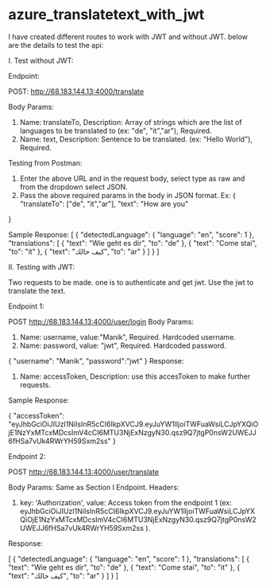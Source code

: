 # azure_translatetext_with_jwt

I have created different routes to work with JWT and without JWT. below are the details to test the api:

I. Test without JWT:

Endpoint: 

POST:
http://68.183.144.13:4000/translate

Body Params:
1. Name: translateTo, Description: Array of strings which are the list of languages to be translated to (ex: "de", "it","ar"), Required.
2. Name: text, Description: Sentence to be translated. (ex: "Hello World"), Required.

Testing from Postman:

1. Enter the above URL and in the request body, select type as raw and from the dropdown select JSON.
2. Pass the above required params in the body in JSON format.
Ex:
{
	"translateTo": ["de", "it","ar"],
	"text": "How are you"

}

Sample Response:
[
    {
        "detectedLanguage": {
            "language": "en",
            "score": 1
        },
        "translations": [
            {
                "text": "Wie geht es dir",
                "to": "de"
            },
            {
                "text": "Come stai",
                "to": "it"
            },
            {
                "text": "كيف حالك",
                "to": "ar"
            }
        ]
    }
]


II. Testing with JWT:

Two requests to be made. one is to authenticate and get jwt. Use the jwt to translate the text.

Endpoint 1:

POST
http://68.183.144.13:4000/user/login
Body Params:
1. Name: username, value:"Manik", Required. Hardcoded username.
2. Name: password, value: "jwt", Required. Hardcoded password.

{
	"username": "Manik",
	"password":"jwt"
}
Response:

1. Name: accessToken, Description: use this accesToken to make further requests.

Sample Response:

{
    "accessToken": "eyJhbGciOiJIUzI1NiIsInR5cCI6IkpXVCJ9.eyJuYW1lIjoiTWFuaWsiLCJpYXQiOjE1NzYxMTcxMDcsImV4cCI6MTU3NjExNzgyN30.qsz9Q7jtgP0nsW2UWEJJ6fHSa7vUk4RWrYH59Sxm2ss"
}

Endpoint 2:

POST
http://68.183.144.13:4000/user/translate

Body Params: Same as Section I Endpoint.
Headers:
1. key: 'Authorization', value: Access token from the endpoint 1 (ex: eyJhbGciOiJIUzI1NiIsInR5cCI6IkpXVCJ9.eyJuYW1lIjoiTWFuaWsiLCJpYXQiOjE1NzYxMTcxMDcsImV4cCI6MTU3NjExNzgyN30.qsz9Q7jtgP0nsW2UWEJJ6fHSa7vUk4RWrYH59Sxm2ss ).

Response:

[
    {
        "detectedLanguage": {
            "language": "en",
            "score": 1
        },
        "translations": [
            {
                "text": "Wie geht es dir",
                "to": "de"
            },
            {
                "text": "Come stai",
                "to": "it"
            },
            {
                "text": "كيف حالك",
                "to": "ar"
            }
        ]
    }
]


